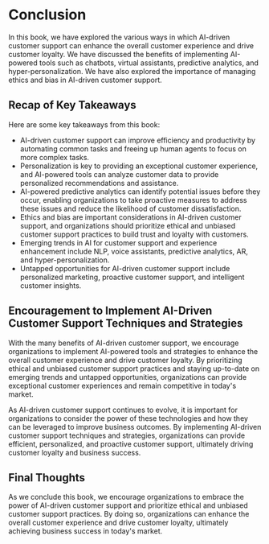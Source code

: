 # Conclusion

In this book, we have explored the various ways in which AI-driven customer support can enhance the overall customer experience and drive customer loyalty. We have discussed the benefits of implementing AI-powered tools such as chatbots, virtual assistants, predictive analytics, and hyper-personalization. We have also explored the importance of managing ethics and bias in AI-driven customer support.

Recap of Key Takeaways
----------------------

Here are some key takeaways from this book:

* AI-driven customer support can improve efficiency and productivity by automating common tasks and freeing up human agents to focus on more complex tasks.
* Personalization is key to providing an exceptional customer experience, and AI-powered tools can analyze customer data to provide personalized recommendations and assistance.
* AI-powered predictive analytics can identify potential issues before they occur, enabling organizations to take proactive measures to address these issues and reduce the likelihood of customer dissatisfaction.
* Ethics and bias are important considerations in AI-driven customer support, and organizations should prioritize ethical and unbiased customer support practices to build trust and loyalty with customers.
* Emerging trends in AI for customer support and experience enhancement include NLP, voice assistants, predictive analytics, AR, and hyper-personalization.
* Untapped opportunities for AI-driven customer support include personalized marketing, proactive customer support, and intelligent customer insights.

Encouragement to Implement AI-Driven Customer Support Techniques and Strategies
-------------------------------------------------------------------------------

With the many benefits of AI-driven customer support, we encourage organizations to implement AI-powered tools and strategies to enhance the overall customer experience and drive customer loyalty. By prioritizing ethical and unbiased customer support practices and staying up-to-date on emerging trends and untapped opportunities, organizations can provide exceptional customer experiences and remain competitive in today's market.

As AI-driven customer support continues to evolve, it is important for organizations to consider the power of these technologies and how they can be leveraged to improve business outcomes. By implementing AI-driven customer support techniques and strategies, organizations can provide efficient, personalized, and proactive customer support, ultimately driving customer loyalty and business success.

Final Thoughts
--------------

As we conclude this book, we encourage organizations to embrace the power of AI-driven customer support and prioritize ethical and unbiased customer support practices. By doing so, organizations can enhance the overall customer experience and drive customer loyalty, ultimately achieving business success in today's market.